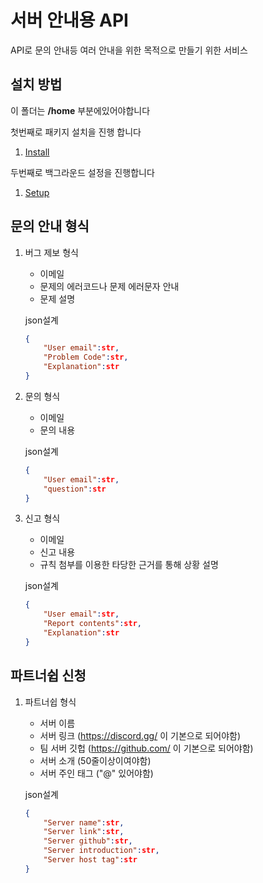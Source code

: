 # 서버 안내용 API

API로 문의 안내등 여러 안내을 위한 목적으로 만들기 위한 서비스

## 설치 방법

이 폴더는 **/home** 부분에있어야합니다

첫번째로 패키지 설치을 진행 합니다
1. [Install](/Install/install.sh)

두번째로 백그라운드 설정을 진행합니다
1. [Setup](/Set/setup.sh)

## 문의 안내 형식

1. 버그 제보 형식
    - 이메일
    - 문제의 에러코드나 문제 에러문자 안내
    - 문제 설명

    json설계
    ```json
    {
        "User email":str,
        "Problem Code":str,
        "Explanation":str
    } 
    ```

2. 문의 형식
    - 이메일
    - 문의 내용

    json설계
    ```json
    {
        "User email":str,
        "question":str
    } 
    ```

3. 신고 형식
    - 이메일
    - 신고 내용
    - 규칙 첨부를 이용한 타당한 근거를 통해 상황 설명

    json설계
    ```json
    {
        "User email":str,
        "Report contents":str,
        "Explanation":str
    } 
    ```

## 파트너쉽 신청

1. 파트너쉽 형식
    - 서버 이름
    - 서버 링크 (https://discord.gg/ 이 기본으로 되어야함)
    - 팀 서버 깃헙 (https://github.com/ 이 기본으로 되어야함)
    - 서버 소개 (50줄이상이여야함)
    - 서버 주인 태그 ("@" 있어야함)
    
    json설계
    ```json
    {
        "Server name":str,
        "Server link":str,
        "Server github":str,
        "Server introduction":str,
        "Server host tag":str
    } 
    ```
